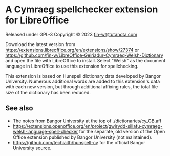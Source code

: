 # A Cymraeg spellchecker extension for LibreOffice

Released under GPL-3
Copyright © 2023 fin-w@tutanota.com

Download the latest version from https://extensions.libreoffice.org/en/extensions/show/27374 or https://github.com/fin-w/LibreOffice-Geiriadur-Cymraeg-Welsh-Dictionary and open the file with LibreOffice to install. Select "Welsh" as the document language in LibreOffice to use this extension for spellchecking.

This extension is based on Hunspell dictionary data developed by Bangor University. Numerous additional words are added to this extension's data with each new version, but through additional affixing rules, the total file size of the dictionary has been reduced.

## See also
* The notes from Bangor University at the top of ./dictionaries/cy_GB.aff
* https://extensions.openoffice.org/en/project/gwirydd-sillafu-cymraeg-welsh-language-spell-checker
for the separate, old version of the Open Office extension published by Bangor University (not maintained).
* https://github.com/techiaith/hunspell-cy for the official Bangor University source.
